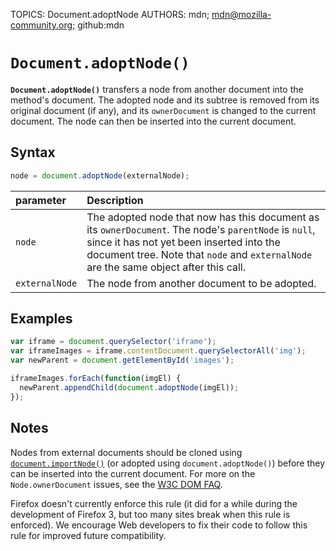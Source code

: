 TOPICS: Document.adoptNode
AUTHORS: mdn; mdn@mozilla-community.org; github:mdn

# `Document.adoptNode()`

**`Document.adoptNode()`** transfers a node from another document into the method's document.
The adopted node and its subtree is removed from its original document (if any), and its
`ownerDocument` is changed to the current document. The node can then be inserted into the current document.

## Syntax

```javascript
node = document.adoptNode(externalNode);
```

| parameter | Description |
| :-- | :-- |
| `node` | The adopted node that now has this document as its `ownerDocument`. The node's `parentNode` is `null`, since it has not yet been inserted into the document tree. Note that `node` and `externalNode` are the same object after this call. |
| `externalNode` | The node from another document to be adopted. |

## Examples

```javascript
var iframe = document.querySelector('iframe');
var iframeImages = iframe.contentDocument.querySelectorAll('img');
var newParent = document.getElementById('images');

iframeImages.forEach(function(imgEl) {
  newParent.appendChild(document.adoptNode(imgEl));
});
```

## Notes

Nodes from external documents should be cloned using [`document.importNode()`](/en/webfrontend/document.importNode)
(or adopted using `document.adoptNode()`) before they can be inserted into the current document.
For more on the `Node.ownerDocument` issues, see the [W3C DOM FAQ](http://www.w3.org/DOM/faq.html#ownerdoc).

Firefox doesn't currently enforce this rule (it did for a while during the development of Firefox 3,
but too many sites break when this rule is enforced). We encourage Web developers to fix their code
to follow this rule for improved future compatibility.
